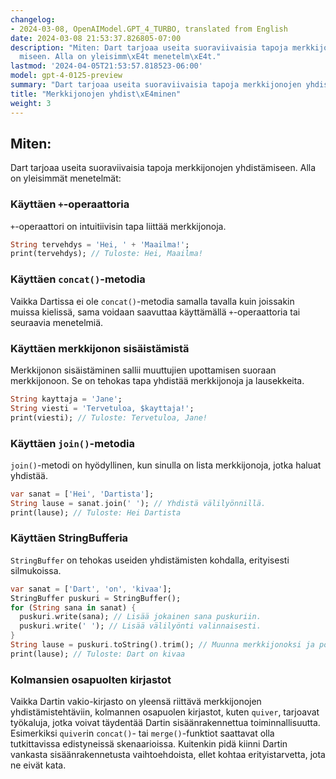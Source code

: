 ```yaml
---
changelog:
- 2024-03-08, OpenAIModel.GPT_4_TURBO, translated from English
date: 2024-03-08 21:53:37.826805-07:00
description: "Miten: Dart tarjoaa useita suoraviivaisia tapoja merkkijonojen yhdist\xE4\
  miseen. Alla on yleisimm\xE4t menetelm\xE4t."
lastmod: '2024-04-05T21:53:57.818523-06:00'
model: gpt-4-0125-preview
summary: "Dart tarjoaa useita suoraviivaisia tapoja merkkijonojen yhdist\xE4miseen."
title: "Merkkijonojen yhdist\xE4minen"
weight: 3
---
```


## Miten:
Dart tarjoaa useita suoraviivaisia tapoja merkkijonojen yhdistämiseen. Alla on yleisimmät menetelmät:

### Käyttäen `+`-operaattoria
`+`-operaattori on intuitiivisin tapa liittää merkkijonoja.
```dart
String tervehdys = 'Hei, ' + 'Maailma!';
print(tervehdys); // Tuloste: Hei, Maailma!
```

### Käyttäen `concat()`-metodia
Vaikka Dartissa ei ole `concat()`-metodia samalla tavalla kuin joissakin muissa kielissä, sama voidaan saavuttaa käyttämällä `+`-operaattoria tai seuraavia menetelmiä.

### Käyttäen merkkijonon sisäistämistä
Merkkijonon sisäistäminen sallii muuttujien upottamisen suoraan merkkijonoon. Se on tehokas tapa yhdistää merkkijonoja ja lausekkeita.
```dart
String kayttaja = 'Jane';
String viesti = 'Tervetuloa, $kayttaja!';
print(viesti); // Tuloste: Tervetuloa, Jane!
```

### Käyttäen `join()`-metodia
`join()`-metodi on hyödyllinen, kun sinulla on lista merkkijonoja, jotka haluat yhdistää.
```dart
var sanat = ['Hei', 'Dartista'];
String lause = sanat.join(' '); // Yhdistä välilyönnillä.
print(lause); // Tuloste: Hei Dartista
```

### Käyttäen StringBufferia
`StringBuffer` on tehokas useiden yhdistämisten kohdalla, erityisesti silmukoissa.
```dart
var sanat = ['Dart', 'on', 'kivaa'];
StringBuffer puskuri = StringBuffer();
for (String sana in sanat) {
  puskuri.write(sana); // Lisää jokainen sana puskuriin.
  puskuri.write(' '); // Lisää välilyönti valinnaisesti.
}
String lause = puskuri.toString().trim(); // Muunna merkkijonoksi ja poista lopusta välilyönti.
print(lause); // Tuloste: Dart on kivaa
```

### Kolmansien osapuolten kirjastot
Vaikka Dartin vakio-kirjasto on yleensä riittävä merkkijonojen yhdistämistehtäviin, kolmannen osapuolen kirjastot, kuten `quiver`, tarjoavat työkaluja, jotka voivat täydentää Dartin sisäänrakennettua toiminnallisuutta. Esimerkiksi `quiver`in `concat()`- tai `merge()`-funktiot saattavat olla tutkittavissa edistyneissä skenaarioissa. Kuitenkin pidä kiinni Dartin vankasta sisäänrakennetusta vaihtoehdoista, ellet kohtaa erityistarvetta, jota ne eivät kata.
